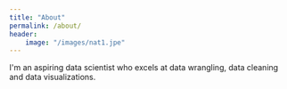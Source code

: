 ```yaml
---
title: "About"
permalink: /about/
header:
    image: "/images/nat1.jpe"
---
```


I'm an aspiring data scientist who excels at data wrangling, data cleaning and 
data visualizations.

